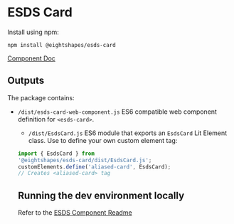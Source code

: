 # ESDS Card
Install using npm:
```
npm install @eightshapes/esds-card
```

[Component Doc](./documentation/esds-card-docs.md)

## Outputs
The package contains:
* `/dist/esds-card-web-component.js`
ES6 compatible web component definition for `<esds-card>`.

  * `/dist/EsdsCard.js`
  ES6 module that exports an `EsdsCard` Lit Element class. Use to define your own custom element tag:
  ```js
  import { EsdsCard } from
  '@eightshapes/esds-card/dist/EsdsCard.js';
  customElements.define('aliased-card', EsdsCard);
  // Creates <aliased-card> tag
    ```

    ## Running the dev environment locally
    Refer to the [ESDS Component Readme](../README.md)